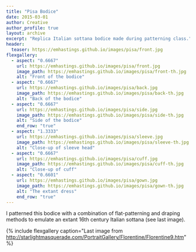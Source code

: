 ```yaml
---
title: "Pisa Bodice"
date: 2015-03-01
author: Creative
author_profile: true
layout: archive
excerpt: "Replica Italian sottana bodice made during patterning class."
header:
  teaser: https://emhastings.github.io/images/pisa/front.jpg
flexgallery:
  - aspect: "0.6667"
    url: https://emhastings.github.io/images/pisa/front.jpg
    image_path: https://emhastings.github.io/images/pisa/front-th.jpg
    alt: "Front of the bodice"
  - aspect: "0.6667"
    url: https://emhastings.github.io/images/pisa/back.jpg
    image_path: https://emhastings.github.io/images/pisa/back-th.jpg
    alt: "Back of the bodice"
  - aspect: "0.6667"
    url: https://emhastings.github.io/images/pisa/side.jpg
    image_path: https://emhastings.github.io/images/pisa/side-th.jpg
    alt: "Side of the bodice"
    end_row: "true"
  - aspect: "1.3333"
    url: https://emhastings.github.io/images/pisa/sleeve.jpg
    image_path: https://emhastings.github.io/images/pisa/sleeve-th.jpg
    alt: "Close-up of sleeve head"
  - aspect: "0.6667"
    url: https://emhastings.github.io/images/pisa/cuff.jpg
    image_path: https://emhastings.github.io/images/pisa/cuff-th.jpg
    alt: "Close-up of cuff"
  - aspect: "0.6601"
    url: https://emhastings.github.io/images/pisa/gown.jpg
    image_path: https://emhastings.github.io/images/pisa/gown-th.jpg
    alt: "The extant dress"
	end_row: "true"
---
```


I patterned this bodice with a combination of flat-patterning and draping methods to emulate an extant 16th century Italian sottana (see last image).

{% include flexgallery caption="Last image from http://starlightmasquerade.com/PortraitGallery/Florentine/Florentine9.htm" %}




